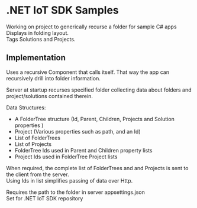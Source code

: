 # .NET IoT SDK Samples

Working on project to generically recurse a folder for sample C# apps  
Displays in folding layout.  
Tags Solutions and Projects.

## Implementation

Uses a recursive Component that calls itself. 
That way the app can recursively drill into folder information.
  
Server at startup recurses specified folder collecting data 
about folders and project/solutions contained therein.
  
Data Structures:
- A FolderTree structure (Id, Parent, Children, Projects and Solution properties ) 
- Project (Various properties such as path, and an Id)
- List of FolderTrees
- List of Projects
- FolderTree Ids used in Parent and Children property lists
- Project Ids used in FolderTree Project lists

When required, the complete list of FolderTrees and and Projects is sent to the client from the server.  
Using Ids in list simplifies passing of data over Http.

Requires the path to the folder in server appsettings.json  
Set for .NET IoT SDK repository



